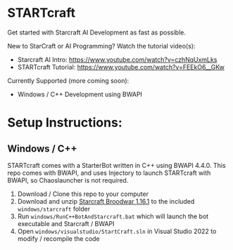 # STARTcraft

Get started with Starcraft AI Development as fast as possible. 

New to StarCraft or AI Programming? Watch the tutorial video(s): 
* Starcraft AI Intro: https://www.youtube.com/watch?v=czhNqUxmLks
* STARTcraft Tutorial: https://www.youtube.com/watch?v=FEEkO6__GKw

Currently Supported (more coming soon):
* Windows / C++ Development using BWAPI

# Setup Instructions:

## Windows / C++

STARTcraft comes with a StarterBot written in C++ using BWAPI 4.4.0. This repo comes with BWAPI, and uses Injectory to launch STARTcraft with BWAPI, so Chaoslauncher is not required.

1. Download / Clone this repo to your computer
2. Download and unzip [Starcraft Broodwar 1.16.1](http://www.cs.mun.ca/~dchurchill/startcraft/scbw_bwapi440.zip) to the included `windows/starcraft` folder
3. Run `windows/RunC++BotAndStarcraft.bat` which will launch the bot executable and Starcraft / BWAPI
4. Open `windows/visualstudio/StartCraft.sln` in Visual Studio 2022 to modify / recompile the code
